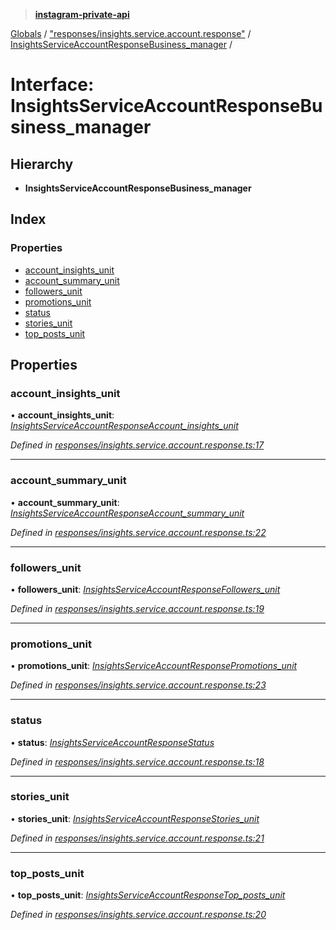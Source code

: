 > **[instagram-private-api](../README.md)**

[Globals](../README.md) / ["responses/insights.service.account.response"](../modules/_responses_insights_service_account_response_.md) / [InsightsServiceAccountResponseBusiness_manager](_responses_insights_service_account_response_.insightsserviceaccountresponsebusiness_manager.md) /

# Interface: InsightsServiceAccountResponseBusiness_manager

## Hierarchy

* **InsightsServiceAccountResponseBusiness_manager**

## Index

### Properties

* [account_insights_unit](_responses_insights_service_account_response_.insightsserviceaccountresponsebusiness_manager.md#account_insights_unit)
* [account_summary_unit](_responses_insights_service_account_response_.insightsserviceaccountresponsebusiness_manager.md#account_summary_unit)
* [followers_unit](_responses_insights_service_account_response_.insightsserviceaccountresponsebusiness_manager.md#followers_unit)
* [promotions_unit](_responses_insights_service_account_response_.insightsserviceaccountresponsebusiness_manager.md#promotions_unit)
* [status](_responses_insights_service_account_response_.insightsserviceaccountresponsebusiness_manager.md#status)
* [stories_unit](_responses_insights_service_account_response_.insightsserviceaccountresponsebusiness_manager.md#stories_unit)
* [top_posts_unit](_responses_insights_service_account_response_.insightsserviceaccountresponsebusiness_manager.md#top_posts_unit)

## Properties

###  account_insights_unit

• **account_insights_unit**: *[InsightsServiceAccountResponseAccount_insights_unit](_responses_insights_service_account_response_.insightsserviceaccountresponseaccount_insights_unit.md)*

*Defined in [responses/insights.service.account.response.ts:17](https://github.com/dilame/instagram-private-api/blob/3e16058/src/responses/insights.service.account.response.ts#L17)*

___

###  account_summary_unit

• **account_summary_unit**: *[InsightsServiceAccountResponseAccount_summary_unit](_responses_insights_service_account_response_.insightsserviceaccountresponseaccount_summary_unit.md)*

*Defined in [responses/insights.service.account.response.ts:22](https://github.com/dilame/instagram-private-api/blob/3e16058/src/responses/insights.service.account.response.ts#L22)*

___

###  followers_unit

• **followers_unit**: *[InsightsServiceAccountResponseFollowers_unit](_responses_insights_service_account_response_.insightsserviceaccountresponsefollowers_unit.md)*

*Defined in [responses/insights.service.account.response.ts:19](https://github.com/dilame/instagram-private-api/blob/3e16058/src/responses/insights.service.account.response.ts#L19)*

___

###  promotions_unit

• **promotions_unit**: *[InsightsServiceAccountResponsePromotions_unit](_responses_insights_service_account_response_.insightsserviceaccountresponsepromotions_unit.md)*

*Defined in [responses/insights.service.account.response.ts:23](https://github.com/dilame/instagram-private-api/blob/3e16058/src/responses/insights.service.account.response.ts#L23)*

___

###  status

• **status**: *[InsightsServiceAccountResponseStatus](_responses_insights_service_account_response_.insightsserviceaccountresponsestatus.md)*

*Defined in [responses/insights.service.account.response.ts:18](https://github.com/dilame/instagram-private-api/blob/3e16058/src/responses/insights.service.account.response.ts#L18)*

___

###  stories_unit

• **stories_unit**: *[InsightsServiceAccountResponseStories_unit](_responses_insights_service_account_response_.insightsserviceaccountresponsestories_unit.md)*

*Defined in [responses/insights.service.account.response.ts:21](https://github.com/dilame/instagram-private-api/blob/3e16058/src/responses/insights.service.account.response.ts#L21)*

___

###  top_posts_unit

• **top_posts_unit**: *[InsightsServiceAccountResponseTop_posts_unit](_responses_insights_service_account_response_.insightsserviceaccountresponsetop_posts_unit.md)*

*Defined in [responses/insights.service.account.response.ts:20](https://github.com/dilame/instagram-private-api/blob/3e16058/src/responses/insights.service.account.response.ts#L20)*